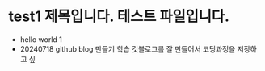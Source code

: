 # test1 제목입니다. 테스트 파일입니다.

* hello world 1
* 20240718 github blog 만들기 학습
깃블로그를  잘 만들어서  코딩과정을  저장하고 싶